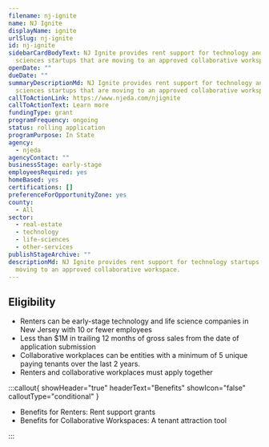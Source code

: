 ```yaml
---
filename: nj-ignite
name: NJ Ignite
displayName: ignite
urlSlug: nj-ignite
id: nj-ignite
sidebarCardBodyText: NJ Ignite provides rent support for technology and life
  sciences startups that are moving to an approved collaborative workspace.
openDate: ""
dueDate: ""
summaryDescriptionMd: NJ Ignite provides rent support for technology and life
  sciences startups that are moving to an approved collaborative workspace.
callToActionLink: https://www.njeda.com/njignite
callToActionText: Learn more
fundingType: grant
programFrequency: ongoing
status: rolling application
programPurpose: In State
agency:
  - njeda
agencyContact: ""
businessStage: early-stage
employeesRequired: yes
homeBased: yes
certifications: []
preferenceForOpportunityZone: yes
county:
  - All
sector:
  - real-estate
  - technology
  - life-sciences
  - other-services
publishStageArchive: ""
descriptionMd: NJ Ignite provides rent support for technology startups that are
  moving to an approved collaborative workspace.
---
```


## Eligibility

- Renters can be early-stage technology and life science companies in New Jersey with 10 or fewer employees
- Less than $1M in trailing 12 months of gross sales from the date of application submission
- Collaborative workplaces can be entities with a minimum of 5 unique paying tenants over the last 2 years.
- Renters and collaborative workplaces must apply together

:::callout{ showHeader="true" headerText="Benefits" showIcon="false" calloutType="conditional" }

- Benefits for Renters: Rent support grants
- Benefits for Collaborative Workspaces: A tenant attraction tool

:::
